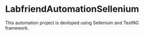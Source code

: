 # LabfriendAutomationSellenium
This automation project is devloped using Sellenium and TestNG framework.
